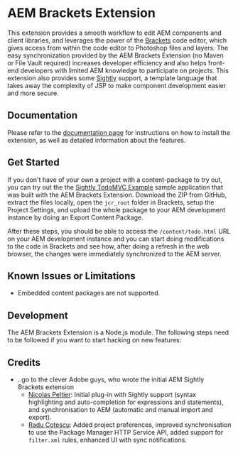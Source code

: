 # AEM Brackets Extension

This extension provides a smooth workflow to edit AEM components and client libraries, and leverages the power of the [Brackets](http://brackets.io) code editor, which gives access from within the code editor to Photoshop files and layers. The easy synchronization provided by the AEM Brackets Extension (no Maven or File Vault required) increases developer efficiency and also helps front-end developers with limited AEM knowledge to participate on projects. This extension also provides some [Sightly](http://docs.adobe.com/content/docs/en/aem/6-1/develop/sightly.html) support, a template language that takes away the complexity of JSP to make component development easier and more secure.


## Documentation
Please refer to the [documentation page](http://docs.adobe.com/content/docs/en/dev-tools/aem-brackets.html) for instructions on how to install the extension, as well as detailed information about the features.


## Get Started
If you don't have of your own a project with a content-package to try out, you can try out the the [Sightly TodoMVC Example](aem-sightly-sample-todomvc) sample application that was built with the AEM Brackets Extension. Download the ZIP from GitHub, extract the files locally, open the `jcr_root` folder in Brackets, setup the Project Settings, and upload the whole package to your AEM development instance by doing an Export Content Package.

After these steps, you should be able to access the `/content/todo.html` URL on your AEM development instance and you can start doing modifications to the code in Brackets and see how, after doing a refresh in the web browser, the changes were immediately synchronized to the AEM server.


## Known Issues or Limitations
* Embedded content packages are not supported.


## Development
The AEM Brackets Extension is a Node.js module. The following steps need to be followed if you want to start hacking on new features:



## Credits
* ..go to the clever Adobe guys, who wrote the initial AEM Sightly Brackets extension
  * [Nicolas Peltier](https://github.com/nicolasATadobe): Initial plug-in with Sightly support (syntax highlighting and auto-completion for expressions and statements), and synchronisation to AEM (automatic and manual import and export).
  * [Radu Cotescu](https://github.com/raducotescu): Added project preferences, improved synchronisation to use the Package Manager HTTP Service API, added support for `filter.xml` rules, enhanced UI with sync notifications.
